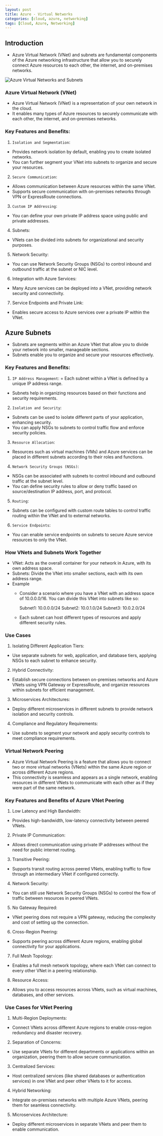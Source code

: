 ```yaml
---
layout: post
title: Azure - Virtual Networks
categories: [cloud, azure, networking]
tags: [Cloud, Azure, Networking]
---
```


## Introduction
- Azure Virtual Network (VNet) and subnets are fundamental components of the Azure networking infrastructure that allow you to securely connect Azure resources to each other, the internet, and on-premises networks.

![Azure Virtual Networks and Subnets](/assets/img/cloud/azure/azure-virtual-networks-and-subnets.webp)

### Azure Virtual Network (VNet)
- Azure Virtual Network (VNet) is a representation of your own network in the cloud. 
- It enables many types of Azure resources to securely communicate with each other, the internet, and on-premises networks.

### Key Features and Benefits:

1. `Isolation and Segmentation`:
- Provides network isolation by default, enabling you to create isolated networks.
- You can further segment your VNet into subnets to organize and secure your resources.

2. `Secure Communication`:
- Allows communication between Azure resources within the same VNet.
- Supports secure communication with on-premises networks through VPN or ExpressRoute connections.

3. `Custom IP Addressing`:
- You can define your own private IP address space using public and private addresses.

4. Subnets:
- VNets can be divided into subnets for organizational and security purposes.

5. Network Security:
- You can use Network Security Groups (NSGs) to control inbound and outbound traffic at the subnet or NIC level.

6. Integration with Azure Services:
- Many Azure services can be deployed into a VNet, providing network security and connectivity.

7. Service Endpoints and Private Link:
- Enables secure access to Azure services over a private IP within the VNet.

## Azure Subnets
- Subnets are segments within an Azure VNet that allow you to divide your network into smaller, manageable sections. 
- Subnets enable you to organize and secure your resources effectively.

### Key Features and Benefits:
1. `IP Address Management`:
= Each subnet within a VNet is defined by a unique IP address range.
- Subnets help in organizing resources based on their functions and security requirements.

 2. `Isolation and Security`:
- Subnets can be used to isolate different parts of your application, enhancing security.
- You can apply NSGs to subnets to control traffic flow and enforce security policies.

3. `Resource Allocation`:
- Resources such as virtual machines (VMs) and Azure services can be placed in different subnets according to their roles and functions.

4. `Network Security Groups (NSGs)`:
- NSGs can be associated with subnets to control inbound and outbound traffic at the subnet level.
- You can define security rules to allow or deny traffic based on source/destination IP address, port, and protocol.

5. `Routing`:
- Subnets can be configured with custom route tables to control traffic routing within the VNet and to external networks.

6. `Service Endpoints`:
- You can enable service endpoints on subnets to secure Azure service resources to only the VNet.

### How VNets and Subnets Work Together
- VNet: Acts as the overall container for your network in Azure, with its own address space.
- Subnets: Divide the VNet into smaller sections, each with its own address range.
- Example
    + Consider a scenario where you have a VNet with an address space of 10.0.0.0/16. You can divide this VNet into subnets like so:

        Subnet1: 10.0.0.0/24
        Subnet2: 10.0.1.0/24
        Subnet3: 10.0.2.0/24

    + Each subnet can host different types of resources and apply different security rules.

### Use Cases
1. Isolating Different Application Tiers:
- Use separate subnets for web, application, and database tiers, applying NSGs to each subnet to enhance security.

2. Hybrid Connectivity:
- Establish secure connections between on-premises networks and Azure VNets using VPN Gateway or ExpressRoute, and organize resources within subnets for efficient management.

3. Microservices Architectures:
- Deploy different microservices in different subnets to provide network isolation and security controls.

4. Compliance and Regulatory Requirements:
- Use subnets to segment your network and apply security controls to meet compliance requirements.


### Virtual Network Peering
- Azure Virtual Network Peering is a feature that allows you to connect two or more virtual networks (VNets) within the same Azure region or across different Azure regions. 
- This connectivity is seamless and appears as a single network, enabling resources in different VNets to communicate with each other as if they were part of the same network.

### Key Features and Benefits of Azure VNet Peering
1. Low Latency and High Bandwidth:
- Provides high-bandwidth, low-latency connectivity between peered VNets.

2. Private IP Communication:
- Allows direct communication using private IP addresses without the need for public internet routing.

3. Transitive Peering:
- Supports transit routing across peered VNets, enabling traffic to flow through an intermediary VNet if configured correctly.

4. Network Security:
- You can still use Network Security Groups (NSGs) to control the flow of traffic between resources in peered VNets.

5. No Gateway Required:
- VNet peering does not require a VPN gateway, reducing the complexity and cost of setting up the connection.

6. Cross-Region Peering:
- Supports peering across different Azure regions, enabling global connectivity for your applications.

7. Full Mesh Topology:
- Enables a full mesh network topology, where each VNet can connect to every other VNet in a peering relationship.

8. Resource Access:
- Allows you to access resources across VNets, such as virtual machines, databases, and other services.

### Use Cases for VNet Peering
1. Multi-Region Deployments:
- Connect VNets across different Azure regions to enable cross-region redundancy and disaster recovery.

2. Separation of Concerns:
- Use separate VNets for different departments or applications within an organization, peering them to allow secure communication.

3. Centralized Services:
- Host centralized services (like shared databases or authentication services) in one VNet and peer other VNets to it for access.

4. Hybrid Networking:
- Integrate on-premises networks with multiple Azure VNets, peering them for seamless connectivity.

5. Microservices Architecture:
- Deploy different microservices in separate VNets and peer them to enable communication.